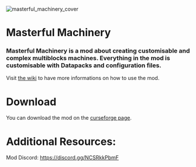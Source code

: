 ![masterful_machinery_cover](https://user-images.githubusercontent.com/55724525/117580477-1955d200-b0c6-11eb-9d40-52b62bbb9881.png)

# Masterful Machinery
### Masterful Machinery is a mod about creating customisable and complex multiblocks machines. Everything in the mod is customisable with Datapacks and configuration files.
 
Visit [the wiki](https://github.com/TicTicBoooom-Mods/MasterfulMachinery/wiki) to have more informations on how to use the mod.

# Download 
You can download the mod on the [curseforge page](https://www.curseforge.com/minecraft/mc-mods/masterful-machinery).

Additional Resources: 
=========================
Mod Discord: https://discord.gg/NCSRkkPbmF
